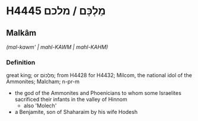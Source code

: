 # H4445 מַלְכָּם / מלכם

## Malkâm

_(mal-kawm' | mahl-KAWM | mahl-KAHM)_

### Definition

great king; or מִלְכּוֹם; from H4428 for H4432; Milcom, the national idol of the Ammonites; Malcham; n-pr-m

- the god of the Ammonites and Phoenicians to whom some Israelites sacrificed their infants in the valley of Hinnom
  - also 'Molech'
- a Benjamite, son of Shaharaim by his wife Hodesh
